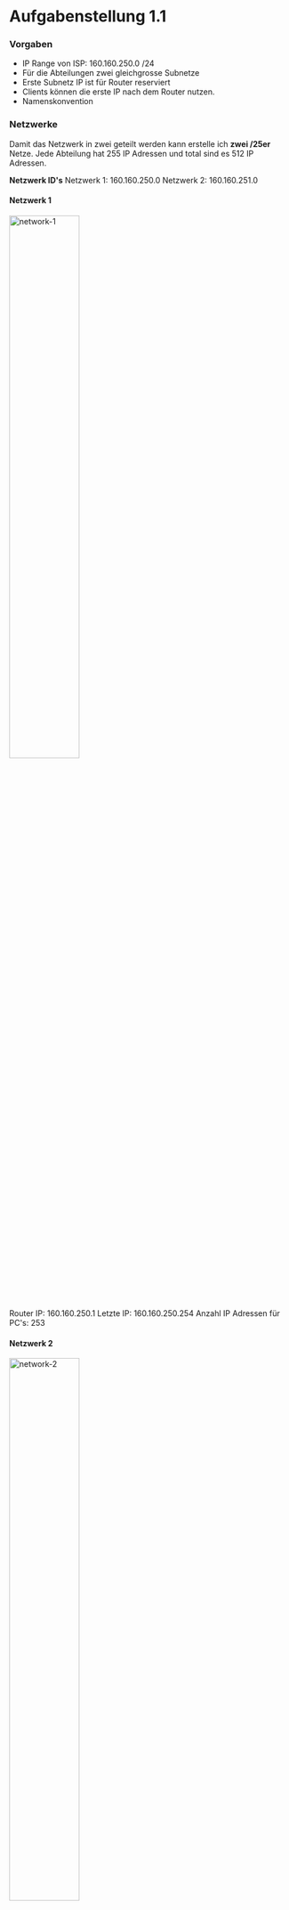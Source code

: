 # Aufgabenstellung 1.1

### Vorgaben
- IP Range von ISP: 160.160.250.0 /24
- Für die Abteilungen zwei gleichgrosse Subnetze
- Erste Subnetz IP ist für Router reserviert
- Clients können die erste IP nach dem Router nutzen. 
- Namenskonvention

### Netzwerke
Damit das Netzwerk in zwei geteilt werden kann erstelle ich **zwei /25er** Netze. Jede Abteilung hat 255 IP Adressen und total sind es 512 IP Adressen. 



**Netzwerk ID's**
Netzwerk 1: 160.160.250.0
Netzwerk 2: 160.160.251.0

#### Netzwerk 1

<img width=50% height=50% alt="network-1" src="https://github.com/user-attachments/assets/72a7a2bf-bb81-47af-bbbc-960b5afe4ba1">

Router IP: 160.160.250.1
Letzte IP: 160.160.250.254
Anzahl IP Adressen für PC's: 253

#### Netzwerk 2

<img width=50% height=50% alt="network-2" src="https://github.com/user-attachments/assets/865aaa79-1bbd-4596-97cb-f27feb53feaa">

Router IP: 160.160.251.1
Letzte IP: 160.160.251.254
Anzahl IP Adressen für PC's: 253

